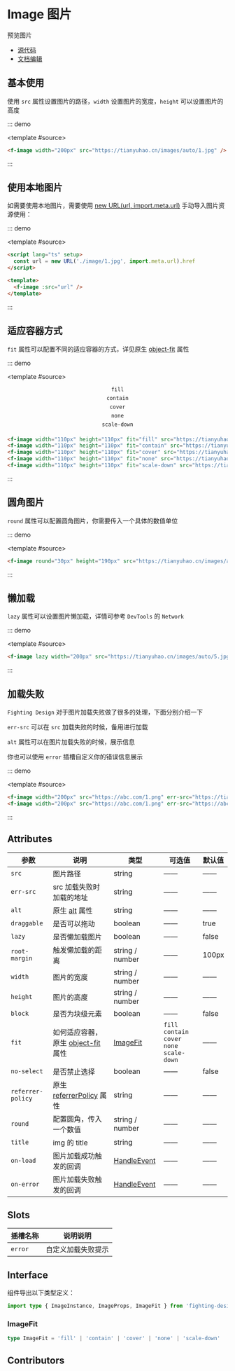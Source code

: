 # Image 图片

预览图片

- [源代码](https://github.com/FightingDesign/fighting-design/tree/master/packages/fighting-design/image)
- [文档编辑](https://github.com/FightingDesign/fighting-design/blob/master/docs/docs/components/image.md)

## 基本使用

使用 `src` 属性设置图片的路径，`width` 设置图片的宽度，`height` 可以设置图片的高度

::: demo

<template #source>
<f-image width="200px" src="https://tianyuhao.cn/images/auto/1.jpg" />
</template>

```html
<f-image width="200px" src="https://tianyuhao.cn/images/auto/1.jpg" />
```

:::

## 使用本地图片

如需要使用本地图片，需要使用 [new URL(url, import.meta.url)](https://cn.vitejs.dev/guide/assets.html#new-url-url-import-meta-url) 手动导入图片资源使用：

::: demo

<template #source>
<f-image :src="url" />
</template>

```html
<script lang="ts" setup>
  const url = new URL('./image/1.jpg', import.meta.url).href
</script>

<template>
  <f-image :src="url" />
</template>
```

:::

## 适应容器方式

`fit` 属性可以配置不同的适应容器的方式，详见原生 [object-fit](https://developer.mozilla.org/en-US/docs/Web/CSS/object-fit#try_it) 属性

::: demo

<template #source>
<f-space spacing="large">

<div class="image-block">
<code>fill</code>
<f-image width="110px" height="110px" fit="fill" src="https://tianyuhao.cn/images/auto/4.jpg" />
</div>
<div class="image-block">
<code>contain</code>
<f-image width="110px" height="110px" fit="contain" src="https://tianyuhao.cn/images/auto/4.jpg" />
</div>
<div class="image-block">
<code>cover</code>
<f-image width="110px" height="110px" fit="cover" src="https://tianyuhao.cn/images/auto/4.jpg" />
</div>
<div class="image-block">
<code>none</code>
<f-image width="110px" height="110px" fit="none" src="https://tianyuhao.cn/images/auto/4.jpg" />
</div>
<div class="image-block">
<code>scale-down</code>
<f-image width="110px" height="110px" fit="scale-down" src="https://tianyuhao.cn/images/auto/4.jpg" />
</div>
</f-space>
</template>

```html
<f-image width="110px" height="110px" fit="fill" src="https://tianyuhao.cn/images/auto/4.jpg" />
<f-image width="110px" height="110px" fit="contain" src="https://tianyuhao.cn/images/auto/4.jpg" />
<f-image width="110px" height="110px" fit="cover" src="https://tianyuhao.cn/images/auto/4.jpg" />
<f-image width="110px" height="110px" fit="none" src="https://tianyuhao.cn/images/auto/4.jpg" />
<f-image width="110px" height="110px" fit="scale-down" src="https://tianyuhao.cn/images/auto/4.jpg" />
```

:::

## 圆角图片

`round` 属性可以配置圆角图片，你需要传入一个具体的数值单位

::: demo

<template #source>
<f-image round="30px" height="190px" src="https://tianyuhao.cn/images/auto/4.jpg" />
</template>

```html
<f-image round="30px" height="190px" src="https://tianyuhao.cn/images/auto/4.jpg" />
```

:::

## 懒加载

`lazy` 属性可以设置图片懒加载，详情可参考 `DevTools` 的 `Network`

::: demo

<template #source>

<f-image lazy width="200px" src="https://tianyuhao.cn/images/auto/5.jpg" />
</template>

```html
<f-image lazy width="200px" src="https://tianyuhao.cn/images/auto/5.jpg" />
```

:::

## 加载失败

`Fighting Design` 对于图片加载失败做了很多的处理，下面分别介绍一下

`err-src` 可以在 `src` 加载失败的时候，备用进行加载

`alt` 属性可以在图片加载失败的时候，展示信息

你也可以使用 `error` 插槽自定义你的错误信息展示

::: demo

<template #source>
<f-space spacing="large">
<f-image width="200px" src="https://abc.com/1.png" err-src="https://tianyuhao.cn/images/auto/1.jpg" />
<f-image width="200px" src="https://abc.com/1.png" err-src="https://abc.com/1.png" alt="error" />
</f-space>

</template>

```html
<f-image width="200px" src="https://abc.com/1.png" err-src="https://tianyuhao.cn/images/auto/1.jpg" />
<f-image width="200px" src="https://abc.com/1.png" err-src="https://abc.com/1.png" alt="error" />
```

:::

## Attributes

| 参数              | 说明                                                                                                         | 类型                                                             | 可选值                                             | 默认值 |
| ----------------- | ------------------------------------------------------------------------------------------------------------ | ---------------------------------------------------------------- | -------------------------------------------------- | ------ |
| `src`             | 图片路径                                                                                                     | string                                                           | ——                                                 | ——     |
| `err-src`         | src 加载失败时加载的地址                                                                                     | string                                                           | ——                                                 | ——     |
| `alt`             | 原生 [alt](https://developer.mozilla.org/zh-CN/docs/Web/HTML/Element/img#attr-alt) 属性                      | string                                                           | ——                                                 | ——     |
| `draggable`       | 是否可以拖动                                                                                                 | boolean                                                          | ——                                                 | true   |
| `lazy`            | 是否懒加载图片                                                                                               | boolean                                                          | ——                                                 | false  |
| `root-margin`     | 触发懒加载的距离                                                                                             | string / number                                                  | ——                                                 | 100px  |
| `width`           | 图片的宽度                                                                                                   | string / number                                                  | ——                                                 | ——     |
| `height`          | 图片的高度                                                                                                   | string / number                                                  | ——                                                 | ——     |
| `block`           | 是否为块级元素                                                                                               | boolean                                                          | ——                                                 | false  |
| `fit`             | 如何适应容器，原生 [object-fit](https://developer.mozilla.org/en-US/docs/Web/CSS/object-fit#try_it) 属性     | <a href="#imagefit">ImageFit</a>                                 | `fill` `contain` `cover` `none`<br /> `scale-down` | ——     |
| `no-select`       | 是否禁止选择                                                                                                 | boolean                                                          | ——                                                 | false  |
| `referrer-policy` | 原生 [referrerPolicy](https://developer.mozilla.org/en-US/docs/Web/HTTP/Headers/Referrer-Policy#syntax) 属性 | string                                                           | ——                                                 | ——     |
| `round`           | 配置圆角，传入一个数值                                                                                       | string / number                                                  | ——                                                 | ——     |
| `title`           | img 的 title                                                                                                 | string                                                           | ——                                                 | ——     |
| `on-load`         | 图片加载成功触发的回调                                                                                       | <a href="/components/interface.html#handleevent">HandleEvent</a> | ——                                                 | ——     |
| `on-error`        | 图片加载失败触发的回调                                                                                       | <a href="/components/interface.html#handleevent">HandleEvent</a> | ——                                                 | ——     |

## Slots

| 插槽名称 | 说明说明           |
| -------- | ------------------ |
| `error`  | 自定义加载失败提示 |

## Interface

组件导出以下类型定义：

```ts
import type { ImageInstance, ImageProps, ImageFit } from 'fighting-design'
```

### ImageFit

```ts
type ImageFit = 'fill' | 'contain' | 'cover' | 'none' | 'scale-down'
```

## Contributors

<a href="https://github.com/Tyh2001" target="_blank">
  <f-avatar round src="https://avatars.githubusercontent.com/u/73180970?v=4" />
</a>

<script setup lang="ts">
  import demo1Vue from './_demos/image/demo1.vue'
  const url = new URL('./_image/1.jpg', import.meta.url).href
</script>

<style scoped>
  .image-block {
    display: flex;
    align-items: center;
    flex-direction: column;
  }

  code {
    margin-bottom: 6px;
  }
</style>
